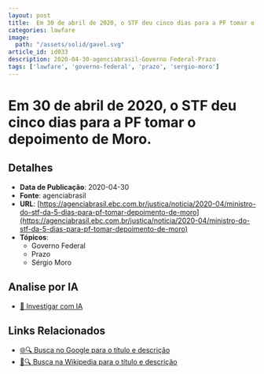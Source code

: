 ```yaml
---
layout: post
title:  Em 30 de abril de 2020, o STF deu cinco dias para a PF tomar o depoimento de Moro.
categories: lawfare
image: 
  path: "/assets/solid/gavel.svg"
article_id: id033
description: 2020-04-30-agenciabrasil-Governo Federal-Prazo
tags: ['lawfare', 'governo-federal', 'prazo', 'sergio-moro']
---
```


# Em 30 de abril de 2020, o STF deu cinco dias para a PF tomar o depoimento de Moro.

## Detalhes
- **Data de Publicação**: 2020-04-30
- **Fonte**: agenciabrasil
- **URL**: [https://agenciabrasil.ebc.com.br/justica/noticia/2020-04/ministro-do-stf-da-5-dias-para-pf-tomar-depoimento-de-moro](https://agenciabrasil.ebc.com.br/justica/noticia/2020-04/ministro-do-stf-da-5-dias-para-pf-tomar-depoimento-de-moro)
- **Tópicos**:
  - Governo Federal
  - Prazo
  - Sérgio Moro

## Analise por IA
- [🤖 Investigar com IA](https://www.perplexity.ai/search?q=%22not%C3%ADcia%20artigo%20Brasil%22%20Em%2030%20de%20abril%20de%202020%2C%20o%20STF%20deu%20cinco%20dias%20para%20a%20PF%20tomar%20o%20depoimento%20de%20Moro.%20agenciabrasil%202020-04-30)

## Links Relacionados
- [🌐🔍 Busca no Google para o título e descrição](https://www.google.com/search?q=%22not%C3%ADcia%20artigo%20Brasil%22%20Em%2030%20de%20abril%20de%202020%2C%20o%20STF%20deu%20cinco%20dias%20para%20a%20PF%20tomar%20o%20depoimento%20de%20Moro.%20agenciabrasil%202020-04-30)
- [📖🔍 Busca na Wikipedia para o título e descrição](https://pt.wikipedia.org/w/index.php?search=%22not%C3%ADcia%20artigo%20Brasil%22%20Em%2030%20de%20abril%20de%202020%2C%20o%20STF%20deu%20cinco%20dias%20para%20a%20PF%20tomar%20o%20depoimento%20de%20Moro.%20agenciabrasil%202020-04-30)

